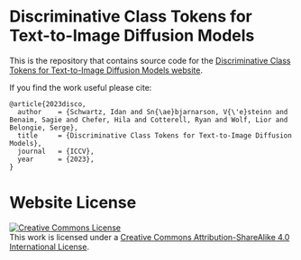 # Discriminative Class Tokens for Text-to-Image Diffusion Models


This is the repository that contains source code for the [Discriminative Class Tokens for Text-to-Image Diffusion Models website](https://vesteinn.github.io/disco/).

If you find the work useful please cite:
```
@article{2023disco,
  author    = {Schwartz, Idan and Sn{\ae}bjarnarson, V{\'e}steinn and Benaim, Sagie and Chefer, Hila and Cotterell, Ryan and Wolf, Lior and Belongie, Serge},
  title     = {Discriminative Class Tokens for Text-to-Image Diffusion Models},
  journal   = {ICCV},
  year      = {2023},
}
```

# Website License
<a rel="license" href="http://creativecommons.org/licenses/by-sa/4.0/"><img alt="Creative Commons License" style="border-width:0" src="https://i.creativecommons.org/l/by-sa/4.0/88x31.png" /></a><br />This work is licensed under a <a rel="license" href="http://creativecommons.org/licenses/by-sa/4.0/">Creative Commons Attribution-ShareAlike 4.0 International License</a>.
